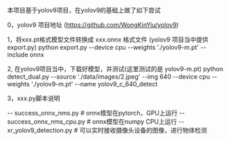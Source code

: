本项目基于yolov9项目，在yolov9的基础上做了如下尝试

0，yolov9 项目地址
(https://github.com/WongKinYiu/yolov9)

1，将xxx.pt格式模型文件转换成  xxx.onnx 格式文件 (yolov9 项目当中提供 export.py)
python export.py --device cpu --weights './yolov9-m.pt' --include onnx

2, 在yolov9项目当中，下载好模型，并测试(这里测试的是 yolov9-m.pt)
python detect_dual.py --source './data/images/2.jpeg' --img 640 --device cpu --weights './yolov9-m.pt' --name yolov9_c_640_detect

3，xxx.py脚本说明

  -- success_onnx_nms.py      # onnx模型在pytorch，GPU上运行
  -- success_onnx_nms_cpu.py    # onnx模型在numpy CPU上运行
  -- xr_yolov9_detection.py     # 可以实时接收摄像头设备的图像，进行物体检测
